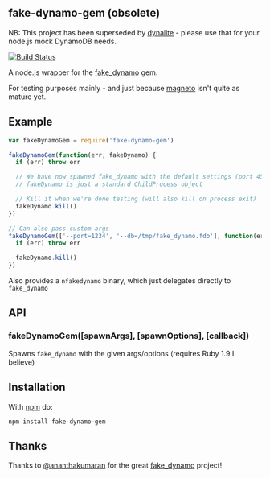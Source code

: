 fake-dynamo-gem (obsolete)
--------------------------

NB: This project has been superseded by [dynalite](https://github.com/mhart/dynalite) - please use that for your node.js mock DynamoDB needs.

[![Build Status](https://secure.travis-ci.org/mhart/node-fake-dynamo-gem.png?branch=master)](http://travis-ci.org/mhart/node-fake-dynamo-gem)

A node.js wrapper for the
[fake_dynamo](https://github.com/ananthakumaran/fake_dynamo) gem.

For testing purposes mainly - and just because
[magneto](https://github.com/exfm/node-magneto) isn't quite as mature yet.

Example
-------

```javascript
var fakeDynamoGem = require('fake-dynamo-gem')

fakeDynamoGem(function(err, fakeDynamo) {
  if (err) throw err

  // We have now spawned fake_dynamo with the default settings (port 4567)
  // fakeDynamo is just a standard ChildProcess object

  // Kill it when we're done testing (will also kill on process exit)
  fakeDynamo.kill()
})

// Can also pass custom args
fakeDynamoGem(['--port=1234', '--db=/tmp/fake_dynamo.fdb'], function(err, fakeDynamo) {
  if (err) throw err

  fakeDynamo.kill()
})
```

Also provides a `nfakedynamo` binary, which just delegates directly to `fake_dynamo`

API
---

### fakeDynamoGem([spawnArgs], [spawnOptions], [callback])

Spawns `fake_dynamo` with the given args/options (requires Ruby 1.9 I believe)

Installation
------------

With [npm](http://npmjs.org/) do:

```
npm install fake-dynamo-gem
```

Thanks
------

Thanks to [@ananthakumaran](https://github.com/ananthakumaran) for the great
[fake_dynamo](https://github.com/ananthakumaran/fake_dynamo) project!

